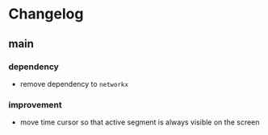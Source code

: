 # Changelog

## main

### dependency
- remove dependency to `networkx`

### improvement
- move time cursor so that active segment is always visible on the screen
